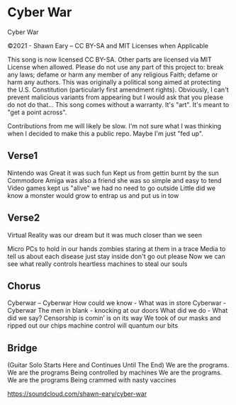 # Cyber War
Cyber War

©2021 - Shawn Eary – CC BY-SA and MIT Licenses when Applicable

This song is now licensed CC BY-SA. Other parts are licensed via MIT License when allowed. Please do not use any part of this project to: break any laws; defame or harm any member of any religious Faith; defame or harm any authors. This was originally a political song aimed at protecting the U.S. Constitution (particularly first amendment rights). Obviously, I can't prevent malicious variants from appearing but I would ask that you please do not do that... This song comes without a warranty. It's "art". It's meant to "get a point across".

Contributions from me will likely be slow. I'm not sure what I was thinking when I decided to make this a public repo. Maybe I'm just "fed up".

## Verse1
Nintendo was Great it was such fun
Kept us from gettin burnt by the sun
Commodore Amiga was also a friend
she was so simple and easy to tend
Video games kept us "alive"
we had no need to go outside
Little did we know a monster would grow
to entrap us and put us in tow

## Verse2
Virtual Reality was our dream
but it was much closer than we seen

Micro PCs to hold in our hands
zombies staring at them in a trace
Media to tell us about each disease
just stay inside don't go out please
Now we can see what really controls
heartless machines to steal our souls

## Chorus
Cyberwar – Cyberwar
How could we know - What was in store
Cyberwar - Cyberwar
The men in blank - knocking at our doors
What did we do - What did we say?
Censorship is comin’ is on its way
We took of our masks and ripped out our chips
machine control will quantum our bits

## Bridge
(Guitar Solo Starts Here and Continues Until The End)
We are the programs. We are the programs
Being controlled by machines
We are the programs. We are the programs
Being crammed with nasty vaccines

https://soundcloud.com/shawn-eary/cyber-war
